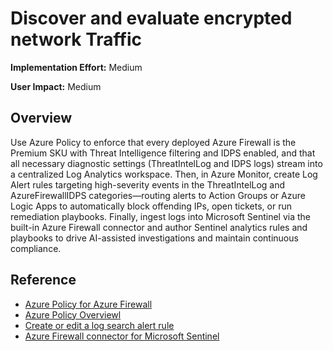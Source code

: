 #  Discover and evaluate encrypted network Traffic
**Implementation Effort:** Medium  

**User Impact:** Medium

## Overview

Use Azure Policy to enforce that every deployed Azure Firewall is the Premium SKU with Threat Intelligence filtering and IDPS enabled, and that all necessary diagnostic settings (ThreatIntelLog and IDPS logs) stream into a centralized Log Analytics workspace. Then, in Azure Monitor, create Log Alert rules targeting high-severity events in the ThreatIntelLog and AzureFirewallIDPS categories—routing alerts to Action Groups or Azure Logic Apps to automatically block offending IPs, open tickets, or run remediation playbooks. Finally, ingest logs into Microsoft Sentinel via the built-in Azure Firewall connector and author Sentinel analytics rules and playbooks to drive AI-assisted investigations and maintain continuous compliance.

## Reference

* [Azure Policy for Azure Firewall](https://learn.microsoft.com/en-us/azure/firewall/firewall-azure-policy)
* [Azure Policy Overviewl](https://learn.microsoft.com/en-us/azure/governance/policy/overview)
* [Create or edit a log search alert rule](https://learn.microsoft.com/en-us/azure/azure-monitor/alerts/alerts-create-log-alert-rule)
* [Azure Firewall connector for Microsoft Sentinel](https://learn.microsoft.com/en-us/azure/sentinel/data-connectors/azure-firewall)
